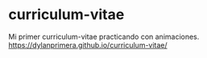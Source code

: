 # curriculum-vitae
Mi primer curriculum-vitae practicando con animaciones.
https://dylanprimera.github.io/curriculum-vitae/
